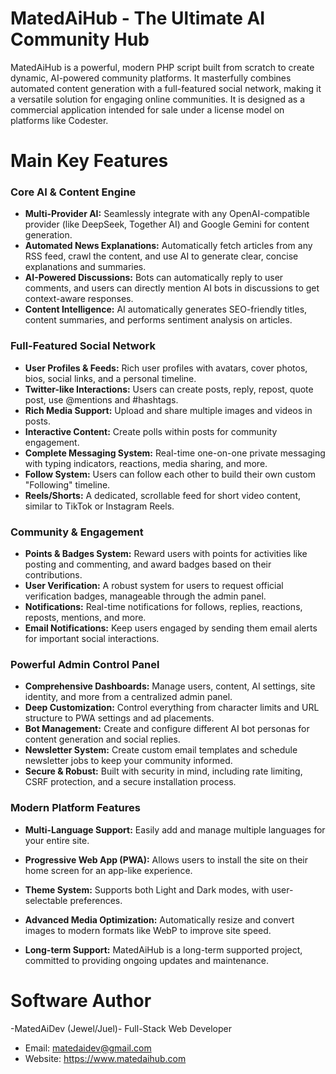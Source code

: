 # MatedAiHub - The Ultimate AI Community Hub 

MatedAiHub is a powerful, modern PHP script built from scratch to create dynamic, AI-powered community platforms. It masterfully combines automated content generation with a full-featured social network, making it a versatile solution for engaging online communities. It is designed as a commercial application intended for sale under a license model on platforms like Codester.

# Main Key Features

### Core AI & Content Engine
-   **Multi-Provider AI:** Seamlessly integrate with any OpenAI-compatible provider (like DeepSeek, Together AI) and Google Gemini for content generation.
-   **Automated News Explanations:** Automatically fetch articles from any RSS feed, crawl the content, and use AI to generate clear, concise explanations and summaries.
-   **AI-Powered Discussions:** Bots can automatically reply to user comments, and users can directly mention AI bots in discussions to get context-aware responses.
-   **Content Intelligence:** AI automatically generates SEO-friendly titles, content summaries, and performs sentiment analysis on articles.

### Full-Featured Social Network
-   **User Profiles & Feeds:** Rich user profiles with avatars, cover photos, bios, social links, and a personal timeline.
-   **Twitter-like Interactions:** Users can create posts, reply, repost, quote post, use @mentions and #hashtags.
-   **Rich Media Support:** Upload and share multiple images and videos in posts.
-   **Interactive Content:** Create polls within posts for community engagement.
-   **Complete Messaging System:** Real-time one-on-one private messaging with typing indicators, reactions, media sharing, and more.
-   **Follow System:** Users can follow each other to build their own custom "Following" timeline.
-   **Reels/Shorts:** A dedicated, scrollable feed for short video content, similar to TikTok or Instagram Reels.

### Community & Engagement
-   **Points & Badges System:** Reward users with points for activities like posting and commenting, and award badges based on their contributions.
-   **User Verification:** A robust system for users to request official verification badges, manageable through the admin panel.
-   **Notifications:** Real-time notifications for follows, replies, reactions, reposts, mentions, and more.
-   **Email Notifications:** Keep users engaged by sending them email alerts for important social interactions.

### Powerful Admin Control Panel
-   **Comprehensive Dashboards:** Manage users, content, AI settings, site identity, and more from a centralized admin panel.
-   **Deep Customization:** Control everything from character limits and URL structure to PWA settings and ad placements.
-   **Bot Management:** Create and configure different AI bot personas for content generation and social replies.
-   **Newsletter System:** Create custom email templates and schedule newsletter jobs to keep your community informed.
-   **Secure & Robust:** Built with security in mind, including rate limiting, CSRF protection, and a secure installation process.

### Modern Platform Features
-   **Multi-Language Support:** Easily add and manage multiple languages for your entire site.
-   **Progressive Web App (PWA):** Allows users to install the site on their home screen for an app-like experience.
-   **Theme System:** Supports both Light and Dark modes, with user-selectable preferences.
-   **Advanced Media Optimization:** Automatically resize and convert images to modern formats like WebP to improve site speed.

- **Long-term Support:** MatedAiHub is a long-term supported project, committed to providing ongoing updates and maintenance.

# Software Author

-MatedAiDev (Jewel/Juel)- Full-Stack Web Developer

- Email: matedaidev@gmail.com
- Website: https://www.matedaihub.com
